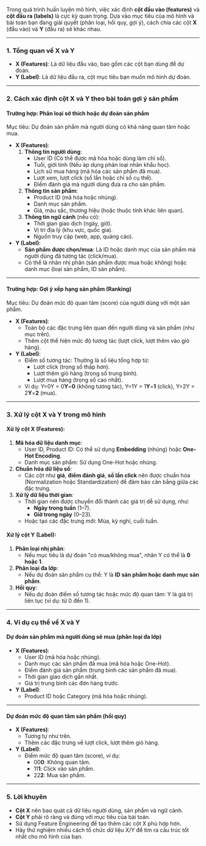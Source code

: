 Trong quá trình huấn luyện mô hình, việc xác định **cột đầu vào (features)** và **cột đầu ra (labels)** là cực kỳ quan trọng. Dựa vào mục tiêu của mô hình và bài toán bạn đang giải quyết (phân loại, hồi quy, gợi ý), cách chia các cột **X** (đầu vào) và **Y** (đầu ra) sẽ khác nhau.

---

### **1. Tổng quan về X và Y**

* **X (Features)**: Là dữ liệu đầu vào, bao gồm các cột bạn dùng để dự đoán.
* **Y (Label)**: Là dữ liệu đầu ra, cột mục tiêu bạn muốn mô hình dự đoán.

---

### **2. Cách xác định cột X và Y theo bài toán gợi ý sản phẩm**

#### **Trường hợp: Phân loại sở thích hoặc dự đoán sản phẩm**

Mục tiêu: Dự đoán sản phẩm mà người dùng có khả năng quan tâm hoặc mua.

* **X (Features)**:
  1. **Thông tin người dùng**:
     * User ID (Có thể được mã hóa hoặc dùng làm chỉ số).
     * Tuổi, giới tính (Nếu áp dụng phân loại nhân khẩu học).
     * Lịch sử mua hàng (mã hóa các sản phẩm đã mua).
     * Lượt xem, lượt click (số lần hoặc chỉ số cụ thể).
     * Điểm đánh giá mà người dùng đưa ra cho sản phẩm.
  2. **Thông tin sản phẩm**:
     * Product ID (mã hóa hoặc nhúng).
     * Danh mục sản phẩm.
     * Giá, màu sắc, thương hiệu (hoặc thuộc tính khác liên quan).
  3. **Thông tin ngữ cảnh** (nếu có):
     * Thời gian giao dịch (ngày, giờ).
     * Vị trí địa lý (khu vực, quốc gia).
     * Nguồn truy cập (web, app, quảng cáo).
* **Y (Label)**:
  * **Sản phẩm được chọn/mua**: Là ID hoặc danh mục của sản phẩm mà người dùng đã tương tác (click/mua).
  * Có thể là nhãn nhị phân (sản phẩm được mua hoặc không) hoặc danh mục (loại sản phẩm, ID sản phẩm).

---

#### **Trường hợp: Gợi ý xếp hạng sản phẩm (Ranking)**

Mục tiêu: Dự đoán mức độ quan tâm (score) của người dùng với một sản phẩm.

* **X (Features)**:
  * Toàn bộ các đặc trưng liên quan đến người dùng và sản phẩm (như mục trên).
  * Thêm cột thể hiện mức độ tương tác (lượt click, lượt thêm vào giỏ hàng).
* **Y (Label)**:
  * Điểm số tương tác: Thường là số liệu tổng hợp từ:
    * Lượt click (trọng số thấp hơn).
    * Lượt thêm giỏ hàng (trọng số trung bình).
    * Lượt mua hàng (trọng số cao nhất).
  * Ví dụ: Y=0Y = 0**Y**=**0** (không tương tác), Y=1Y = 1**Y**=**1** (click), Y=2Y = 2**Y**=**2** (mua).

---

### **3. Xử lý cột X và Y trong mô hình**

#### **Xử lý cột X (Features)**:

1. **Mã hóa dữ liệu danh mục**:
   * User ID, Product ID: Có thể sử dụng **Embedding** (nhúng) hoặc **One-Hot Encoding**.
   * Danh mục sản phẩm: Sử dụng One-Hot hoặc nhúng.
2. **Chuẩn hóa dữ liệu số**:
   * Các cột như **giá**, **điểm đánh giá**, **số lần click** nên được chuẩn hóa (Normalization hoặc Standardization) để đảm bảo cân bằng giữa các đặc trưng.
3. **Xử lý dữ liệu thời gian**:
   * Thời gian nên được chuyển đổi thành các giá trị dễ sử dụng, như:
     * **Ngày trong tuần** (1–7).
     * **Giờ trong ngày** (0–23).
   * Hoặc tạo các đặc trưng mới: Mùa, kỳ nghỉ, cuối tuần.

#### **Xử lý cột Y (Label)**:

1. **Phân loại nhị phân**:
   * Nếu mục tiêu là dự đoán "có mua/không mua", nhãn Y có thể là **0 hoặc 1**.
2. **Phân loại đa lớp**:
   * Nếu dự đoán sản phẩm cụ thể: Y là **ID sản phẩm hoặc danh mục sản phẩm**.
3. **Hồi quy**:
   * Nếu dự đoán điểm số tương tác hoặc mức độ quan tâm: Y là giá trị liên tục (ví dụ: từ 0 đến 1).

---

### **4. Ví dụ cụ thể về X và Y**

#### **Dự đoán sản phẩm mà người dùng sẽ mua (phân loại đa lớp)**

* **X (Features)**:
  * User ID (mã hóa hoặc nhúng).
  * Danh mục các sản phẩm đã mua (mã hóa hoặc One-Hot).
  * Điểm đánh giá sản phẩm (trung bình các sản phẩm đã mua).
  * Thời gian giao dịch gần nhất.
  * Giá trị trung bình các đơn hàng trước.
* **Y (Label)**:
  * Product ID hoặc Category (mã hóa hoặc nhúng).

---

#### **Dự đoán mức độ quan tâm sản phẩm (hồi quy)**

* **X (Features)**:
  * Tương tự như trên.
  * Thêm các đặc trưng về lượt click, lượt thêm giỏ hàng.
* **Y (Label)**:
  * Điểm mức độ quan tâm (score), ví dụ:
    * 00**0**: Không quan tâm.
    * 11**1**: Click vào sản phẩm.
    * 22**2**: Mua sản phẩm.

---

### **5. Lời khuyên**

* **Cột X** nên bao quát cả dữ liệu người dùng, sản phẩm và ngữ cảnh.
* **Cột Y** phải rõ ràng và đúng với mục tiêu của bài toán.
* Sử dụng Feature Engineering để tạo thêm các cột X phù hợp hơn.
* Hãy thử nghiệm nhiều cách tổ chức dữ liệu X/Y để tìm ra cấu trúc tốt nhất cho mô hình của bạn.
